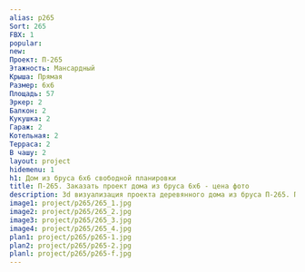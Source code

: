 ```yaml
---
alias: p265
Sort: 265
FBX: 1
popular: 
new: 
Проект: П-265
Этажность: Мансардный
Крыша: Прямая
Размер: 6х6
Площадь: 57
Эркер: 2
Балкон: 2
Кукушка: 2
Гараж: 2
Котельная: 2
Терраса: 2
В чашу: 2
layout: project
hidemenu: 1
h1: Дом из бруса 6х6 свободной планировки
title: П-265. Заказать проект дома из бруса 6х6 - цена фото
description: 3d визуализация проекта деревянного дома из бруса П-265. Площадь 57 м2, размер 6х6. Вы можете внести любые изменения в проект.
image1: project/p265/265_1.jpg
image2: project/p265/265_2.jpg
image3: project/p265/265_3.jpg
image4: project/p265/265_4.jpg
plan1: project/p265/p265-1.jpg
plan2: project/p265/p265-2.jpg
planl: project/p265/p265-f.jpg
---
```

